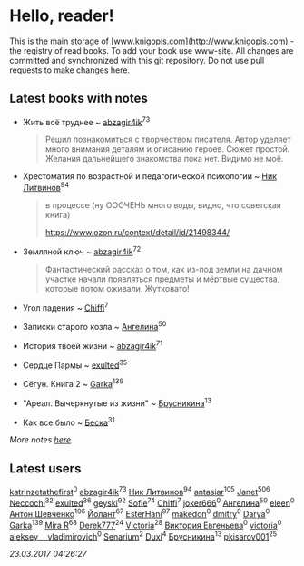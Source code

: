 # Hello, reader!
This is the main storage of [www.knigopis.com](http://www.knigopis.com) - the registry of read books.
To add your book use www-site. All changes are committed and synchronized with this git repository.
Do not use pull requests to make changes here.


## Latest books with notes
* Жить всё труднее ~ [abzagir4ik](users/362/3621623-vkontakte)<sup>73</sup>
    > Решил познакомиться с творчеством писателя. Автор уделяет много внимания деталям и описанию героев. Сюжет простой.
    > Желания дальнейшего знакомства пока нет. Видимо не моё.

* Хрестоматия по возрастной и педагогической психологии ~ [Ник Литвинов](users/241/241974816-vkontakte)<sup>94</sup>
    > в процессе (ну ОООЧЕНЬ много воды, видно, что советская книга)
    > 
    > https://www.ozon.ru/context/detail/id/21498344/

* Земляной ключ ~ [abzagir4ik](users/362/3621623-vkontakte)<sup>72</sup>
    > Фантастический рассказ о том, как из-под земли на дачном участке начали появляться предметы и мёртвые существа, которые потом оживали. Жутковато!

* Угол падения ~ [Chiffi](users/105/105831994080785626680-google)<sup>7</sup>

* Записки старого козла ~ [Ангелина](users/837/83788782-vkontakte)<sup>50</sup>

* История твоей жизни ~ [abzagir4ik](users/362/3621623-vkontakte)<sup>71</sup>

* Сердце Пармы ~ [exulted](users/100/100599204551896265722-google)<sup>35</sup>

* Сёгун. Книга 2 ~ [Garka](users/115/115753719718250012620-google)<sup>139</sup>

* "Ареал. Вычеркнутые из жизни" ~ [Брусникина](users/374/374307269-vkontakte)<sup>13</sup>

* Как все было ~ [Беска](users/157/1577468-vkontakte)<sup>31</sup>


_More notes [here](latest_books_with_notes.md)._


## Latest users
[katrinzetathefirst](users/138/1389223397787225-facebook)<sup>0</sup> 
[abzagir4ik](users/362/3621623-vkontakte)<sup>73</sup> 
[Ник Литвинов](users/241/241974816-vkontakte)<sup>94</sup> 
[antasiar](users/688/68827372-vkontakte)<sup>105</sup> 
[Janet](users/205/20565064-vkontakte)<sup>506</sup> 
[Neccochi](users/126/12601720503917094896-mailru)<sup>32</sup> 
[exulted](users/100/100599204551896265722-google)<sup>36</sup> 
[geyski](users/221/221959664-vkontakte)<sup>92</sup> 
[Sofie](users/485/48568611-vkontakte)<sup>74</sup> 
[Chiffi](users/105/105831994080785626680-google)<sup>7</sup> 
[joker666](users/246/2463393-vkontakte)<sup>0</sup> 
[Ангелина](users/837/83788782-vkontakte)<sup>50</sup> 
[eleen](users/100/100002213456036-facebook)<sup>0</sup> 
[Антон Шевченко](users/339/339786161-vkontakte)<sup>106</sup> 
[Йолант](users/104/104690883692185089260-google)<sup>67</sup> 
[EsterHani](users/305/30558181-vkontakte)<sup>97</sup> 
[makedon](users/323/323691055-vkontakte)<sup>0</sup> 
[dmitry](users/107/107235589178771063989-google)<sup>0</sup> 
[Darya](users/901/90113106-vkontakte)<sup>0</sup> 
[Garka](users/115/115753719718250012620-google)<sup>139</sup> 
[Mira R](users/103/103293621948650602575-google)<sup>68</sup> 
[Derek777](users/153/15386028-yandex)<sup>24</sup> 
[Victoria](users/113/113794223924688167852-google)<sup>28</sup> 
[Виктория Евгеньева](users/102/10205921887061811730-mailru)<sup>0</sup> 
[victoria](users/646/64674343-vkontakte)<sup>0</sup> 
[aleksey___vladimirovich](users/769/76995116-vkontakte)<sup>0</sup> 
[Senarium](users/117/117838096423941527847-google)<sup>2</sup> 
[Duxi](users/342/342483886-vkontakte)<sup>4</sup> 
[Брусникина](users/374/374307269-vkontakte)<sup>13</sup> 
[pkisarov001](users/311/311057796-yandex)<sup>25</sup> 


_23.03.2017 04:26:27_

